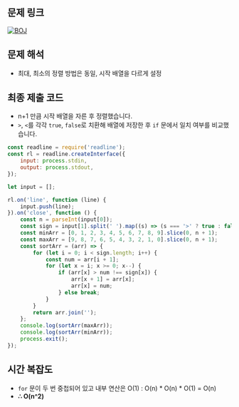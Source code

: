 ## 문제 링크

[![BOJ]][Link]

## 문제 해석

-   최대, 최소의 정렬 방법은 동일, 시작 배열을 다르게 설정

## 최종 제출 코드

-   n+1 만큼 시작 배열을 자른 후 정렬했습니다.
-   `>`, `<`를 각각 `true`, `false`로 치환해 배열에 저장한 후 `if` 문에서 일치 여부를 비교했습니다.

```js
const readline = require('readline');
const rl = readline.createInterface({
    input: process.stdin,
    output: process.stdout,
});

let input = [];

rl.on('line', function (line) {
    input.push(line);
}).on('close', function () {
    const n = parseInt(input[0]);
    const sign = input[1].split(' ').map((s) => (s === '>' ? true : false));
    const minArr = [0, 1, 2, 3, 4, 5, 6, 7, 8, 9].slice(0, n + 1);
    const maxArr = [9, 8, 7, 6, 5, 4, 3, 2, 1, 0].slice(0, n + 1);
    const sortArr = (arr) => {
        for (let i = 0; i < sign.length; i++) {
            const num = arr[i + 1];
            for (let x = i; x >= 0; x--) {
                if (arr[x] > num !== sign[x]) {
                    arr[x + 1] = arr[x];
                    arr[x] = num;
                } else break;
            }
        }
        return arr.join('');
    };
    console.log(sortArr(maxArr));
    console.log(sortArr(minArr));
    process.exit();
});
```

## 시간 복잡도

-   `for` 문이 두 번 중첩되어 있고 내부 연산은 O(1) : O(n) \* O(n) \* O(1) = O(n)
-   **∴ O(n^2)**

<!---------------------------------------------------------------------------->

[PRO]: https://github.com/chopinoff/js-algorithm/assets/107768516/6bb592e8-21d7-4244-91bb-8708f1f8ebb0
[BOJ]: https://github.com/chopinoff/js-algorithm/assets/107768516/ab4a009d-7575-4362-8a74-ebd2476570e4
[Link]: https://www.acmicpc.net/problem/2529
